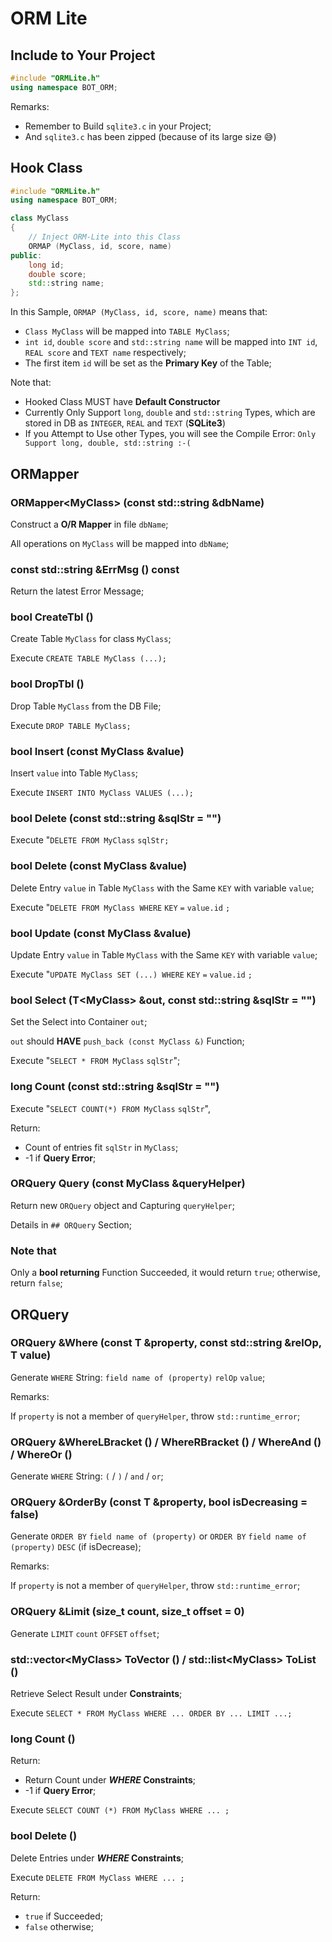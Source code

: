 # ORM Lite

## Include to Your Project

``` C++
#include "ORMLite.h"
using namespace BOT_ORM;
```

Remarks:
- Remember to Build `sqlite3.c` in your Project;
- And `sqlite3.c` has been zipped
  (because of its large size :sweat_smile:)

## Hook Class

``` C++
#include "ORMLite.h"
using namespace BOT_ORM;

class MyClass
{
    // Inject ORM-Lite into this Class
    ORMAP (MyClass, id, score, name)
public:
    long id;
    double score;
    std::string name;
};
```

In this Sample, `ORMAP (MyClass, id, score, name)` means that:
- `Class MyClass` will be mapped into `TABLE MyClass`;
- `int id`, `double score` and `std::string name` will be mapped
  into `INT id`, `REAL score` and `TEXT name` respectively;
- The first item `id` will be set as the **Primary Key** of the Table;

Note that:
- Hooked Class MUST have **Default Constructor**
- Currently Only Support `long`, `double` and `std::string` Types,
  which are stored in DB as `INTEGER`, `REAL` and `TEXT` (**SQLite3**)
- If you Attempt to Use other Types, you will see the Compile Error:
  `Only Support long, double, std::string :-(`

## ORMapper

### ORMapper\<MyClass\> (const std::string &dbName)

Construct a **O/R Mapper** in file `dbName`;

All operations on `MyClass` will be mapped into `dbName`;

### const std::string &ErrMsg () const

Return the latest Error Message;

### bool CreateTbl ()

Create Table `MyClass` for class `MyClass`;

Execute `CREATE TABLE MyClass (...);`

### bool DropTbl ()

Drop Table `MyClass` from the DB File;

Execute `DROP TABLE MyClass;`

### bool Insert (const MyClass &value)

Insert `value` into Table `MyClass`;

Execute `INSERT INTO MyClass VALUES (...);`

### bool Delete (const std::string &sqlStr = "")

Execute "`DELETE FROM MyClass` `sqlStr;`

### bool Delete (const MyClass &value)

Delete Entry `value` in Table `MyClass`
with the Same `KEY` with variable `value`;

Execute "`DELETE FROM MyClass WHERE` `KEY` `=` `value.id` `;`

### bool Update (const MyClass &value)

Update Entry `value` in Table `MyClass`
with the Same `KEY` with variable `value`;

Execute "`UPDATE MyClass SET (...) WHERE` `KEY` `=` `value.id` `;`

### bool Select (T\<MyClass\> &out, const std::string &sqlStr = "")

Set the Select into Container `out`;

`out` should **HAVE** `push_back (const MyClass &)` Function;

Execute "`SELECT * FROM MyClass` `sqlStr`";

### long Count (const std::string &sqlStr = "")

Execute "`SELECT COUNT(*) FROM MyClass` `sqlStr`",

Return:
- Count of entries fit `sqlStr` in `MyClass`;
- -1 if **Query Error**;

### ORQuery Query (const MyClass &queryHelper)

Return new `ORQuery` object and Capturing `queryHelper`;

Details in `## ORQuery` Section;

### Note that

Only a **bool returning** Function Succeeded,
it would return `true`; otherwise, return `false`;

## ORQuery

### ORQuery &Where (const T &property, const std::string &relOp, T value)

Generate `WHERE` String: `field name of (property)` `relOp` `value`;

Remarks:

If `property` is not a member of `queryHelper`,
throw `std::runtime_error`;

### ORQuery &WhereLBracket () / WhereRBracket () / WhereAnd () / WhereOr ()

Generate `WHERE` String: `(` / `)` / `and` / `or`;

### ORQuery &OrderBy (const T &property, bool isDecreasing = false)

Generate `ORDER BY` `field name of (property)` or `ORDER BY` `field name of (property)` `DESC` (if isDecrease);

Remarks:

If `property` is not a member of `queryHelper`,
throw `std::runtime_error`;

### ORQuery &Limit (size_t count, size_t offset = 0)

Generate `LIMIT` `count` `OFFSET` `offset`;

### std::vector\<MyClass\> ToVector () / std::list\<MyClass\> ToList ()

Retrieve Select Result under **Constraints**;

Execute `SELECT * FROM MyClass WHERE ... ORDER BY ... LIMIT ...;`

### long Count ()

Return:
- Return Count under **_WHERE_ Constraints**;
- -1 if **Query Error**;

Execute `SELECT COUNT (*) FROM MyClass WHERE ... ;`

### bool Delete ()

Delete Entries under **_WHERE_ Constraints**;

Execute `DELETE FROM MyClass WHERE ... ;`

Return:
- `true` if Succeeded;
- `false` otherwise;
